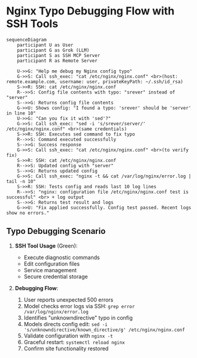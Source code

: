 # Nginx Typo Debugging Flow with SSH Tools

```mermaid
sequenceDiagram
    participant U as User
    participant G as Grok (LLM)
    participant S as SSH MCP Server
    participant R as Remote Server

    U->>G: "Help me debug my Nginx config typo"
    G->>S: Call ssh_exec: "cat /etc/nginx/nginx.conf" <br>(host: remote.example.com, username: user, privateKeyPath: ~/.ssh/id_rsa)
    S->>R: SSH: cat /etc/nginx/nginx.conf
    R-->>S: Config file contents with typo: "srever" instead of "server"
    S-->>G: Returns config file contents
    G->>U: Shows config: "I found a typo: 'srever' should be 'server' in line 10"
    U->>G: "Can you fix it with 'sed'?"
    G->>S: Call ssh_exec: "sed -i 's/srever/server/' /etc/nginx/nginx.conf" <br>(same credentials)
    S->>R: SSH: Executes sed command to fix typo
    R-->>S: Command executed successfully
    S-->>G: Success response
    G->>S: Call ssh_exec: "cat /etc/nginx/nginx.conf" <br>(to verify fix)
    S->>R: SSH: cat /etc/nginx/nginx.conf
    R-->>S: Updated config with "server"
    S-->>G: Returns updated config
    G->>S: Call ssh_exec: "nginx -t && cat /var/log/nginx/error.log | tail -n 10"
    S->>R: SSH: Tests config and reads last 10 log lines
    R-->>S: "nginx: configuration file /etc/nginx/nginx.conf test is successful" <br> + log output
    S-->>G: Returns test result and logs
    G->>U: "Fix applied successfully. Config test passed. Recent logs show no errors."
```

## Typo Debugging Scenario

1. **SSH Tool Usage** (Green):
   - Execute diagnostic commands
   - Edit configuration files
   - Service management
   - Secure credential storage

2. **Debugging Flow**:
   1. User reports unexpected 500 errors
   2. Model checks error logs via SSH: `grep error /var/log/nginx/error.log`
   3. Identifies "unknowndirective" typo in config
   4. Models directs config edit:
      `sed -i 's/unknowndirective/known_directive/g' /etc/nginx/nginx.conf`
   5. Validate configuration with `nginx -t`
   6. Graceful restart: `systemctl reload nginx`
   7. Confirm site functionality restored
